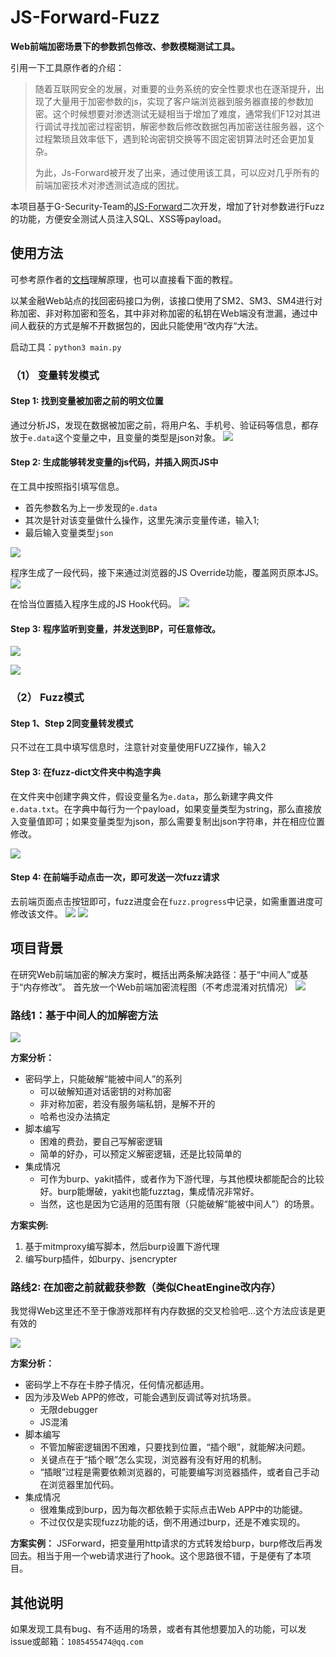 # JS-Forward-Fuzz

**Web前端加密场景下的参数抓包修改、参数模糊测试工具。**

引用一下工具原作者的介绍：
> 随着互联网安全的发展，对重要的业务系统的安全性要求也在逐渐提升，出现了大量用于加密参数的js，实现了客户端浏览器到服务器直接的参数加密。这个时候想要对渗透测试无疑相当于增加了难度，通常我们F12对其进行调试寻找加密过程密钥，解密参数后修改数据包再加密送往服务器，这个过程繁琐且效率低下，遇到轮询密钥交换等不固定密钥算法时还会更加复杂。
> 
> 为此，Js-Forward被开发了出来，通过使用该工具，可以应对几乎所有的前端加密技术对渗透测试造成的困扰。

本项目基于G-Security-Team的[JS-Forward](https://github.com/G-Security-Team/JS-Forward)二次开发，增加了针对参数进行Fuzz的功能，方便安全测试人员注入SQL、XSS等payload。

## 使用方法
可参考原作者的[文档](https://github.com/G-Security-Team/JS-Forward?tab=readme-ov-file#js-forward-%E4%BD%BF%E7%94%A8%E6%96%B9%E6%B3%95)理解原理，也可以直接看下面的教程。

以某金融Web站点的找回密码接口为例，该接口使用了SM2、SM3、SM4进行对称加密、非对称加密和签名，其中非对称加密的私钥在Web端没有泄漏，通过中间人截获的方式是解不开数据包的，因此只能使用“改内存“大法。

启动工具：`python3 main.py`

### （1） 变量转发模式
#### Step 1: 找到变量被加密之前的明文位置

通过分析JS，发现在数据被加密之前，将用户名、手机号、验证码等信息，都存放于`e.data`这个变量之中，且变量的类型是json对象。
![](https://raw.githubusercontent.com/RaidriarB/JS-Forward-Fuzz/main/imgs/1.png)

#### Step 2: 生成能够转发变量的js代码，并插入网页JS中

在工具中按照指引填写信息。

- 首先参数名为上一步发现的`e.data`
- 其次是针对该变量做什么操作，这里先演示变量传递，输入1;
- 最后输入变量类型`json`

![](https://raw.githubusercontent.com/RaidriarB/JS-Forward-Fuzz/main/imgs/2.png)

程序生成了一段代码，接下来通过浏览器的JS Override功能，覆盖网页原本JS。
![](https://raw.githubusercontent.com/RaidriarB/JS-Forward-Fuzz/main/imgs/3.png)

在恰当位置插入程序生成的JS Hook代码。
![](https://raw.githubusercontent.com/RaidriarB/JS-Forward-Fuzz/main/imgs/4.png)

#### Step 3: 程序监听到变量，并发送到BP，可任意修改。

![](https://raw.githubusercontent.com/RaidriarB/JS-Forward-Fuzz/main/imgs/5.png)

![](https://raw.githubusercontent.com/RaidriarB/JS-Forward-Fuzz/main/imgs/6.png)

### （2） Fuzz模式

#### Step 1、Step 2同变量转发模式

只不过在工具中填写信息时，注意针对变量使用FUZZ操作，输入2

#### Step 3: 在fuzz-dict文件夹中构造字典

在文件夹中创建字典文件，假设变量名为`e.data`，那么新建字典文件`e.data.txt`。在字典中每行为一个payload，如果变量类型为string，那么直接放入变量值即可；如果变量类型为json，那么需要复制出json字符串，并在相应位置修改。

![](https://raw.githubusercontent.com/RaidriarB/JS-Forward-Fuzz/main/imgs/7.png)

#### Step 4: 在前端手动点击一次，即可发送一次fuzz请求

去前端页面点击按钮即可，fuzz进度会在`fuzz.progress`中记录，如需重置进度可修改该文件。
![](https://raw.githubusercontent.com/RaidriarB/JS-Forward-Fuzz/main/imgs/8.png)
![](https://raw.githubusercontent.com/RaidriarB/JS-Forward-Fuzz/main/imgs/9.png)

## 项目背景
在研究Web前端加密的解决方案时，概括出两条解决路径：基于“中间人”或基于“内存修改”。
首先放一个Web前端加密流程图（不考虑混淆对抗情况）
![](https://raw.githubusercontent.com/RaidriarB/JS-Forward-Fuzz/main/imgs/bg-1.png)

### 路线1：基于中间人的加解密方法

![](https://raw.githubusercontent.com/RaidriarB/JS-Forward-Fuzz/main/imgs/bg-2.png)

**方案分析：**
- 密码学上，只能破解“能被中间人”的系列
    - 可以破解知道对话密钥的对称加密
    - 非对称加密，若没有服务端私钥，是解不开的
    - 哈希也没办法搞定
- 脚本编写
    - 困难的费劲，要自己写解密逻辑
    - 简单的好办，可以预定义解密逻辑，还是比较简单的
- 集成情况
    - 可作为burp、yakit插件，或者作为下游代理，与其他模块都能配合的比较好。burp能爆破，yakit也能fuzztag，集成情况非常好。
    - 当然，这也是因为它适用的范围有限（只能破解“能被中间人”）的场景。

**方案实例:**
1. 基于mitmproxy编写脚本，然后burp设置下游代理
2. 编写burp插件，如burpy、jsencrypter
    

  
### 路线2: 在加密之前就截获参数（类似CheatEngine改内存）

我觉得Web这里还不至于像游戏那样有内存数据的交叉检验吧...这个方法应该是更有效的

![](https://raw.githubusercontent.com/RaidriarB/JS-Forward-Fuzz/main/imgs/bg-3.png)

**方案分析：**

- 密码学上不存在卡脖子情况，任何情况都适用。
- 因为涉及Web APP的修改，可能会遇到反调试等对抗场景。
    - 无限debugger
    - JS混淆
- 脚本编写
    - 不管加解密逻辑困不困难，只要找到位置，“插个眼”，就能解决问题。
    - 关键点在于“插个眼”怎么实现，浏览器有没有好用的机制。
    - “插眼”过程是需要依赖浏览器的，可能要编写浏览器插件，或者自己手动在浏览器里加代码。
- 集成情况
    - 很难集成到burp，因为每次都依赖于实际点击Web APP中的功能键。
    - 不过仅仅是实现fuzz功能的话，倒不用通过burp，还是不难实现的。


**方案实例：**
JSForward，把变量用http请求的方式转发给burp，burp修改后再发回去。相当于用一个web请求进行了hook。这个思路很不错，于是便有了本项目。


## 其他说明

如果发现工具有bug、有不适用的场景，或者有其他想要加入的功能，可以发issue或邮箱：`1085455474@qq.com`
